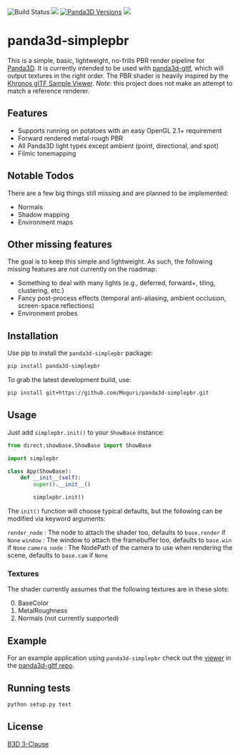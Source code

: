 ![Build Status](https://github.com/Moguri/panda3d-simplepbr/workflows/Pipeline/badge.svg)
[![](https://img.shields.io/pypi/pyversions/panda3d_gltf.svg)](https://pypi.org/project/panda3d_gltf/)
[![Panda3D Versions](https://img.shields.io/badge/panda3d-1.10%20%7C%201.11-blue.svg)](https://www.panda3d.org/)
[![](https://img.shields.io/github/license/Moguri/panda3d-simplepbr.svg)](https://choosealicense.com/licenses/bsd-3-clause/)

# panda3d-simplepbr

This is a simple, basic, lightweight, no-frills PBR render pipeline for [Panda3D](https://www.panda3d.org/).
It is currently intended to be used with [panda3d-gltf](https://github.com/Moguri/panda3d-gltf), which will output textures in the right order.
The PBR shader is heavily inspired by the [Khronos glTF Sample Viewer](https://github.com/KhronosGroup/glTF-Sample-Viewer).
*Note:* this project does not make an attempt to match a reference renderer.

## Features
* Supports running on potatoes with an easy OpenGL 2.1+ requirement
* Forward rendered metal-rough PBR
* All Panda3D light types except ambient (point, directional, and spot)
* Filmic tonemapping 

## Notable Todos
There are a few big things still missing and are planned to be implemented:

* Normals
* Shadow mapping
* Environment maps

## Other missing features
The goal is to keep this simple and lightweight.
As such, the following missing features are *not* currently on the roadmap:

* Something to deal with many lights (e.g., deferred, forward+, tiling, clustering, etc.)
* Fancy post-process effects (temporal anti-aliasing, ambient occlusion, screen-space reflections)
* Environment probes

## Installation

Use pip to install the `panda3d-simplepbr` package:

```bash
pip install panda3d-simplepbr
```

To grab the latest development build, use:

```bash
pip install git+https://github.com/Moguri/panda3d-simplepbr.git

```

## Usage

Just add `simplepbr.init()` to your `ShowBase` instance:

```python
from direct.showbase.ShowBase import ShowBase

import simplepbr

class App(ShowBase):
    def __init__(self):
        super().__init__()

        simplepbr.init()
```

The `init()` function will choose typical defaults, but the following can be modified via keyword arguments:

`render_node`
: The node to attach the shader too, defaults to `base.render` if `None`
`window`
: The window to attach the framebuffer too, defaults to `base.win` if `None`
`camera_node`
: The NodePath of the camera to use when rendering the scene, defaults to `base.cam` if `None`

### Textures

The shader currently assumes that the following textures are in these slots:

0. BaseColor
1. MetalRoughness
2. Normals (not currently supported)

## Example

For an example application using `panda3d-simplepbr` check out the [viewer](https://github.com/Moguri/panda3d-gltf/blob/master/gltf/viewer.py) in the [panda3d-gltf repo](https://github.com/Moguri/panda3d-gltf).

## Running tests
```bash
python setup.py test
```

## License
[B3D 3-Clause](https://choosealicense.com/licenses/bsd-3-clause/)
